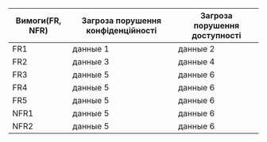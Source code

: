 | Вимоги(FR, NFR) | Загроза порушення конфіденційності | Загроза порушення доступності |
|-----------------|------------------------------------|-------------------------------|
| FR1   | данные 1    | данные 2    |
| FR2   | данные 3    | данные 4    |
| FR3   | данные 5    | данные 6    |
| FR4   | данные 5    | данные 6    |
| FR5   | данные 5    | данные 6    |
| NFR1   | данные 5    | данные 6    |
| NFR2   | данные 5    | данные 6    |